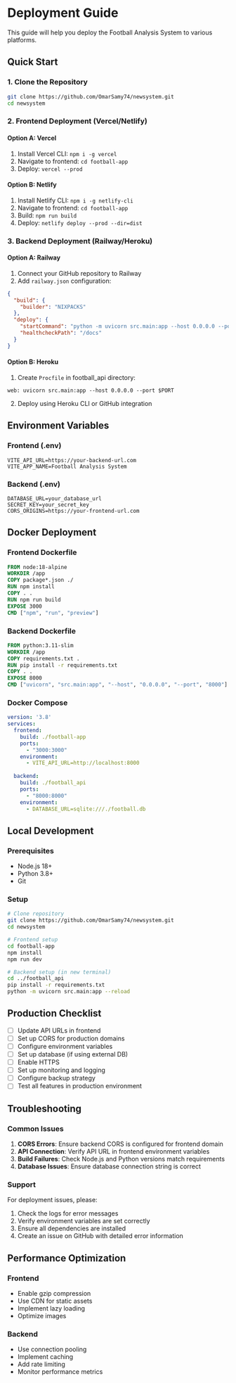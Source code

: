 # Deployment Guide

This guide will help you deploy the Football Analysis System to various platforms.

## Quick Start

### 1. Clone the Repository
```bash
git clone https://github.com/OmarSamy74/newsystem.git
cd newsystem
```

### 2. Frontend Deployment (Vercel/Netlify)

#### Option A: Vercel
1. Install Vercel CLI: `npm i -g vercel`
2. Navigate to frontend: `cd football-app`
3. Deploy: `vercel --prod`

#### Option B: Netlify
1. Install Netlify CLI: `npm i -g netlify-cli`
2. Navigate to frontend: `cd football-app`
3. Build: `npm run build`
4. Deploy: `netlify deploy --prod --dir=dist`

### 3. Backend Deployment (Railway/Heroku)

#### Option A: Railway
1. Connect your GitHub repository to Railway
2. Add `railway.json` configuration:
```json
{
  "build": {
    "builder": "NIXPACKS"
  },
  "deploy": {
    "startCommand": "python -m uvicorn src.main:app --host 0.0.0.0 --port $PORT",
    "healthcheckPath": "/docs"
  }
}
```

#### Option B: Heroku
1. Create `Procfile` in football_api directory:
```
web: uvicorn src.main:app --host 0.0.0.0 --port $PORT
```
2. Deploy using Heroku CLI or GitHub integration

## Environment Variables

### Frontend (.env)
```env
VITE_API_URL=https://your-backend-url.com
VITE_APP_NAME=Football Analysis System
```

### Backend (.env)
```env
DATABASE_URL=your_database_url
SECRET_KEY=your_secret_key
CORS_ORIGINS=https://your-frontend-url.com
```

## Docker Deployment

### Frontend Dockerfile
```dockerfile
FROM node:18-alpine
WORKDIR /app
COPY package*.json ./
RUN npm install
COPY . .
RUN npm run build
EXPOSE 3000
CMD ["npm", "run", "preview"]
```

### Backend Dockerfile
```dockerfile
FROM python:3.11-slim
WORKDIR /app
COPY requirements.txt .
RUN pip install -r requirements.txt
COPY . .
EXPOSE 8000
CMD ["uvicorn", "src.main:app", "--host", "0.0.0.0", "--port", "8000"]
```

### Docker Compose
```yaml
version: '3.8'
services:
  frontend:
    build: ./football-app
    ports:
      - "3000:3000"
    environment:
      - VITE_API_URL=http://localhost:8000
  
  backend:
    build: ./football_api
    ports:
      - "8000:8000"
    environment:
      - DATABASE_URL=sqlite:///./football.db
```

## Local Development

### Prerequisites
- Node.js 18+
- Python 3.8+
- Git

### Setup
```bash
# Clone repository
git clone https://github.com/OmarSamy74/newsystem.git
cd newsystem

# Frontend setup
cd football-app
npm install
npm run dev

# Backend setup (in new terminal)
cd ../football_api
pip install -r requirements.txt
python -m uvicorn src.main:app --reload
```

## Production Checklist

- [ ] Update API URLs in frontend
- [ ] Set up CORS for production domains
- [ ] Configure environment variables
- [ ] Set up database (if using external DB)
- [ ] Enable HTTPS
- [ ] Set up monitoring and logging
- [ ] Configure backup strategy
- [ ] Test all features in production environment

## Troubleshooting

### Common Issues

1. **CORS Errors**: Ensure backend CORS is configured for frontend domain
2. **API Connection**: Verify API URL in frontend environment variables
3. **Build Failures**: Check Node.js and Python versions match requirements
4. **Database Issues**: Ensure database connection string is correct

### Support

For deployment issues, please:
1. Check the logs for error messages
2. Verify environment variables are set correctly
3. Ensure all dependencies are installed
4. Create an issue on GitHub with detailed error information

## Performance Optimization

### Frontend
- Enable gzip compression
- Use CDN for static assets
- Implement lazy loading
- Optimize images

### Backend
- Use connection pooling
- Implement caching
- Add rate limiting
- Monitor performance metrics
